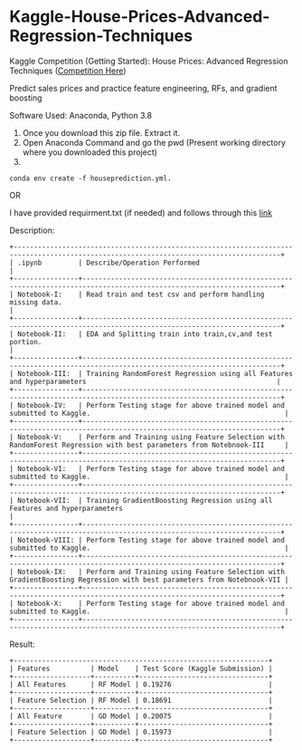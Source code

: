 # Kaggle-House-Prices-Advanced-Regression-Techniques
Kaggle Competition (Getting Started): House Prices: Advanced Regression Techniques (<a href='https://www.kaggle.com/c/house-prices-advanced-regression-techniques'>Competition Here</a>)

Predict sales prices and practice feature engineering, RFs, and gradient boosting

Software Used: Anaconda, Python 3.8

<ol>
<li>Once you download this zip  file. Extract it.</li>
<li>Open Anaconda Command and go the pwd (Present working directory where you downloaded this project)</li>
<li></li>
</ol>

```
conda env create -f houseprediction.yml.
```

OR

I have provided requirment.txt (if needed) and follows through this <a href='http://datumorphism.com/til/programming/python/python-anaconda-install-requirements/'>link</a>

Description:
```
+----------------------------------------------------------------------------------------------------------------------------------------+
| .ipynb         | Describe/Operation Performed                                                                                          |
+----------------+-----------------------------------------------------------------------------------------------------------------------+
| Notebook-I:    | Read train and test csv and perform handling missing data.                                                            |
+----------------+-----------------------------------------------------------------------------------------------------------------------+
| Notebook-II:   | EDA and Splitting train into train,cv,and test portion.                                                               |
+----------------+-----------------------------------------------------------------------------------------------------------------------+
| Notebook-III:  | Training RandomForest Regression using all Features and hyperparameters                                               |
+----------------+-----------------------------------------------------------------------------------------------------------------------+
| Notebook-IV:   | Perform Testing stage for above trained model and submitted to Kaggle.                                                |
+----------------+-----------------------------------------------------------------------------------------------------------------------+
| Notebook-V:    | Perform and Training using Feature Selection with RandomForest Regression with best parameters from Notebnook-III     |
+----------------+-----------------------------------------------------------------------------------------------------------------------+
| Notebook-VI:   | Perform Testing stage for above trained model and submitted to Kaggle.                                                |
+----------------+-----------------------------------------------------------------------------------------------------------------------+
| Notebook-VII:  | Training GradientBoosting Regression using all Features and hyperparameters                                           |
+----------------+-----------------------------------------------------------------------------------------------------------------------+
| Notebook-VIII: | Perform Testing stage for above trained model and submitted to Kaggle.                                                |
+----------------+-----------------------------------------------------------------------------------------------------------------------+
| Notebook-IX:   | Perform and Training using Feature Selection with GradientBoosting Regression with best parameters from Notebnook-VII |
+----------------+-----------------------------------------------------------------------------------------------------------------------+
| Notebook-X:    | Perform Testing stage for above trained model and submitted to Kaggle.                                                |
+----------------+-----------------------------------------------------------------------------------------------------------------------+
```

Result:
```
+---------------------------------------------------------------+
| Features          | Model    | Test Score (Kaggle Submission) |
+-------------------+----------+--------------------------------+
| All Features      | RF Model | 0.19276                        |
+-------------------+----------+--------------------------------+
| Feature Selection | RF Model | 0.18691                        |
+-------------------+----------+--------------------------------+
| All Feature       | GD Model | 0.20075                        |
+-------------------+----------+--------------------------------+
| Feature Selection | GD Model | 0.15973                        |
+-------------------+----------+--------------------------------+
```
